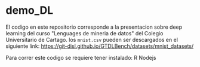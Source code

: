 # demo_DL

El codigo en este repositorio corresponde a la presentacion sobre deep learning del curso "Lenguages de mineria de datos" del Colegio Universitario de Cartago.
los `mnist.csv` pueden ser descargados en el siguiente link:
https://git-disl.github.io/GTDLBench/datasets/mnist_datasets/


Para correr este codigo se requiere tener instalado:
R 
Nodejs
